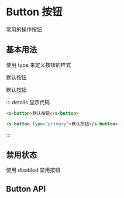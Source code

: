 # Button 按钮

常用的操作按钮

## 基本用法

使用 type 来定义按钮的样式

<s-button>默认按钮</s-button>

<s-button type="primary">默认按钮</s-button>

::: details 显示代码

```html
<s-button>默认按钮</s-button>

<s-button type="primary">默认按钮</s-button>
```

:::

## 禁用状态

使用 disabled 禁用按钮


## Button API

